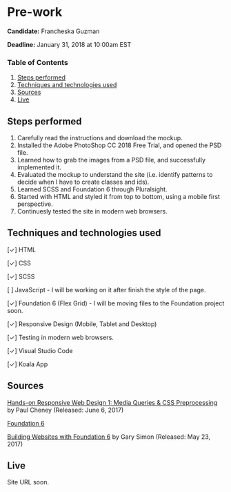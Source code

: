 # Pre-work

**Candidate:** Francheska Guzman

**Deadline:** January 31, 2018 at 10:00am EST

### Table of Contents

1. [Steps performed](#steps)
2. [Techniques and technologies used](#tech-used)
3. [Sources](#sources)
4. [Live](#live)

<a id="steps"></a>
## Steps performed

1. Carefully read the instructions and download the mockup.
2. Installed the Adobe PhotoShop CC 2018 Free Trial, and opened the PSD file.
3. Learned how to grab the images from a PSD file, and successfully implemented it.
4. Evaluated the mockup to understand the site (i.e. identify patterns to decide when I have to create classes and ids).
5. Learned SCSS and Foundation 6 through Pluralsight.
6. Started with HTML and styled it from top to bottom, using a mobile first perspective.
7. Continuesly tested the site in modern web browsers.

<a id="tech-used"></a>
## Techniques and technologies used

[✓] HTML

[✓] CSS

[✓] SCSS

[  ] JavaScript - I will be working on it after finish the style of the page.

[✓] Foundation 6 (Flex Grid) - I will be moving files to the Foundation project soon.

[✓] Responsive Design (Mobile, Tablet and Desktop)

[✓] Testing in modern web browsers.

[✓] Visual Studio Code

[✓] Koala App

<a id="sources"></a>
## Sources

[Hands-on Responsive Web Design 1: Media Queries & CSS Preprocessing](https://app.pluralsight.com/library/courses/responsive-web-design-media-queries-css-preprocessing/table-of-contents) by Paul Cheney (Released: June 6, 2017)

[Foundation 6](https://foundation.zurb.com)

[Building Websites with Foundation 6](https://app.pluralsight.com/library/courses/building-websites-foundation-6/table-of-contents) by Gary Simon (Released: May 23, 2017)

<a id="live"></a>
## Live

Site URL soon.
